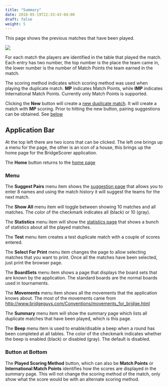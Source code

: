 ```yaml
---
title: "Summary"
date: 2018-05-19T22:33:43-04:00
draft: false
weight: 5
---
```



This page shows the previous matches that have been played.

<div class="withBorder">

<img src="../images/gen/Duplicate/ListDuplicate.png" />

</div>

For each match the players are identified in the table that played the match.  Each entry has two number, the top number is the place the team came in, the lower number is the number of Match Points the team earned in the match.

The scoring method indicates which scoring method was used when playing the duplicate match.  **MP** indicates Match Points, while **IMP** indicates International Match Points.  Currently only Match Points is supported.

Clicking the **New** button will create a [new duplicate match](new.html).  It will create a match with **MP** scoring.  Prior to hitting the new button, pairing suggestions can be obtained.  See [below](#menu)

## Application Bar

At the top left there are two icons that can be clicked.  The left one brings up a menu for the page, the other is an icon of a house, this brings up the home page for the BridgeScorer application.

The **Home** button returns to the [home page](../home.html)

### Menu

The **Suggest Pairs** menu item shows the [suggestion page](pairsuggestion.html) that allows you to enter 8 names and using the match history it will suggest the teams for the next match.

The **Show All** menu item will toggle between showing 10 matches and all matches.  The color of the checkmark indicates all (black) or 10 (gray).

The **Statistics** menu item will show the [statistics page](statistics.html) that shows a bunch of statistics about all the played matches.

The **Test** menu item creates a test duplicate match with a couple of scores entered.

The **Select For Print** menu item changes the page to allow selecting matches that you want to print.  Once all the matches have been selected, just print the browser page.

The **BoardSets** menu item shows a page that displays the board sets that are known by the application.  The standard boards are the normal boards used in tournaments.

The **Movements** menu item shows all the movements that the application knows about.  The most of the movements came from http://www.bridgeguys.com/Conventions/movements_for_bridge.html

The **Summary** menu item will show the summary page which lists all duplicate matches that have been played, which is this page.

The **Beep** menu item is used to enable/disable a beep when a round has been completed at all tables.  The color of the checkmark indicates whether the beep is enabled (black) or disabled (gray).  The default is disabled.

### Button at Bottom

The **Played Scoring Method** button, which can also be **Match Points** or **International Match Points** identifies how the scores are displayed in the summary page.  This will not change the scoring method of the match, only show what the score would be with an alternate scoring method.
